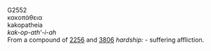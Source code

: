 G2552  
κακοπάθεια  
kakopatheia  
*kak-op-ath‘-i-ah*  
From a compound of [2256](g2256) and [3806](g3806) *hardship:* -
suffering affliction.  
